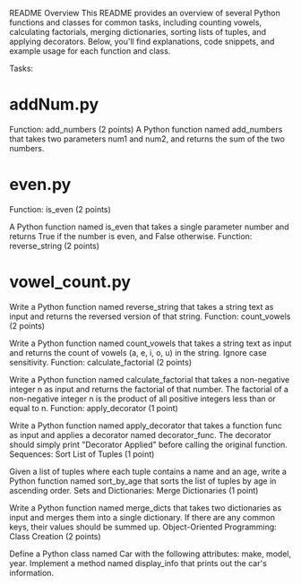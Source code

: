 README
Overview
This README provides an overview of several Python functions and classes for common tasks, including counting vowels, calculating factorials, merging dictionaries, sorting lists of tuples, and applying decorators. Below, you'll find explanations, code snippets, and example usage for each function and class.

Tasks:
# addNum.py
Function: add_numbers (2 points)
A Python function named add_numbers that takes two parameters num1 and num2, and returns the sum of the two numbers.

# even.py
Function: is_even (2 points)

A Python function named is_even that takes a single parameter number and returns True if the number is even, and False otherwise.
Function: reverse_string (2 points)

# vowel_count.py
Write a Python function named reverse_string that takes a string text as input and returns the reversed version of that string.
Function: count_vowels (2 points)

Write a Python function named count_vowels that takes a string text as input and returns the count of vowels (a, e, i, o, u) in the string. Ignore case sensitivity.
Function: calculate_factorial (2 points)

Write a Python function named calculate_factorial that takes a non-negative integer n as input and returns the factorial of that number. The factorial of a non-negative integer n is the product of all positive integers less than or equal to n.
Function: apply_decorator (1 point)

Write a Python function named apply_decorator that takes a function func as input and applies a decorator named decorator_func. The decorator should simply print "Decorator Applied" before calling the original function.
Sequences: Sort List of Tuples (1 point)

Given a list of tuples where each tuple contains a name and an age, write a Python function named sort_by_age that sorts the list of tuples by age in ascending order.
Sets and Dictionaries: Merge Dictionaries (1 point)

Write a Python function named merge_dicts that takes two dictionaries as input and merges them into a single dictionary. If there are any common keys, their values should be summed up.
Object-Oriented Programming: Class Creation (2 points)

Define a Python class named Car with the following attributes: make, model, year. Implement a method named display_info that prints out the car's information.

